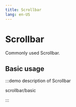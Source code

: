 ```yaml
---
title: Scrollbar
lang: en-US
---
```


# Scrollbar

Commonly used Scrollbar.

## Basic usage

:::demo description of Scrollbar

scrollbar/basic

:::
